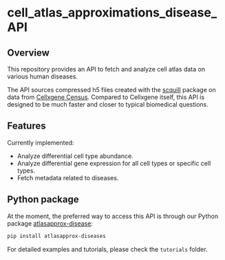 # cell_atlas_approximations_disease_API

## Overview

This repository provides an API to fetch and analyze cell atlas data on various human diseases.

The API sources compressed h5 files created with the [scquill](https://github.com/fabilab/scquill) package on data from [Cellxgene Census](https://chanzuckerberg.github.io/cellxgene-census/). Compared to Cellxgene itself, this API is designed to be much faster and closer to typical biomedical questions.

## Features
Currently implemented:
- Analyze differential cell type abundance.
- Analyze differential gene expression for all cell types or specific cell types.
- Fetch metadata related to diseases.

## Python package

At the moment, the preferred way to access this API is through our Python package [atlasapprox-disease](https://test.pypi.org/project/atlasapprox-disease/):

```bash
pip install atlasapprox-diseases
```

For detailed examples and tutorials, please check the `tutorials` folder.
